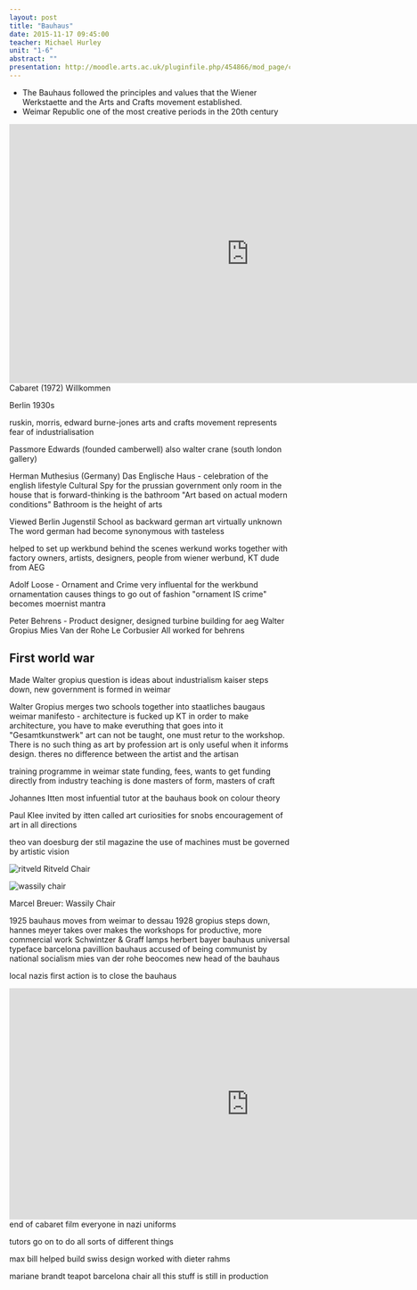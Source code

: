 ```yaml
---
layout: post
title: "Bauhaus"
date: 2015-11-17 09:45:00
teacher: Michael Hurley
unit: "1-6"
abstract: ""
presentation: http://moodle.arts.ac.uk/pluginfile.php/454866/mod_page/content/31/bauhaus_%20presentaion.pdf
---
```


- The Bauhaus followed the principles and values that the Wiener Werkstaette and the Arts and Crafts movement established.
- Weimar Republic one of the most creative periods in the 20th century

<iframe width="860" height="465" src="https://www.youtube.com/embed/hBlB8RAJEEc" frameborder="0" allowfullscreen></iframe>
Cabaret (1972) Willkommen

Berlin 1930s

ruskin, morris, edward burne-jones
arts and crafts movement represents fear of industrialisation

Passmore Edwards (founded camberwell) also walter crane (south london gallery)

Herman Muthesius (Germany)
Das Englische Haus - celebration of the english lifestyle
Cultural Spy for the prussian government
only room in the house that is forward-thinking is the bathroom
"Art based on actual modern conditions"
Bathroom is the height of arts

Viewed Berlin Jugenstil School as backward
german art virtually unknown
The word german had become synonymous with tasteless

helped to set up werkbund behind the scenes
werkund works together with factory owners, artists, designers, people from wiener werbund, KT dude from AEG

Adolf Loose - Ornament and Crime very influental for the werkbund
ornamentation causes things to go out of fashion
"ornament IS crime" becomes moernist mantra

Peter Behrens - Product designer, designed turbine building for aeg
Walter Gropius
Mies Van der Rohe
Le Corbusier
All worked for behrens

## First world war

Made Walter gropius question is ideas about industrialism
kaiser steps down, new government is formed in weimar

Walter Gropius
merges two schools together into staatliches baugaus weimar
manifesto - architecture is fucked up KT
in order to make architecture, you have to make everuthing that goes into it
"Gesamtkunstwerk"
art can not be taught, one must retur to the workshop. There is no such thing as art by profession
art is only useful when it informs design. theres no difference between the artist and the artisan

training programme in weimar
state funding, fees, wants to get funding directly from industry
teaching is done masters of form, masters of craft

Johannes Itten
most infuential tutor at the bauhaus
book on colour theory

Paul Klee invited by itten
called art curiosities for snobs
encouragement of art in all directions

theo van doesburg
der stil magazine
the use of machines must be governed by artistic vision

![ritveld](http://www.rietveldoriginals.com/wp-content/uploads/2013/10/rietveld_red_blue.jpg)
Ritveld Chair

![wassily chair](<http://www.knoll.com/static_resources/images/products/catalog/eco/parts/50L/50L-(PC)_BLBLCK_FZ.jpg>)

Marcel Breuer: Wassily Chair

1925 bauhaus moves from weimar to dessau
1928 gropius steps down, hannes meyer takes over
makes the workshops for productive, more commercial work
Schwintzer & Graff lamps
herbert bayer bauhaus universal typeface
barcelona pavillion
bauhaus accused of being communist by national socialism
mies van der rohe beocomes new head of the bauhaus

local nazis first action is to close the bauhaus

<iframe width="860" height="415" src="https://www.youtube.com/embed/tzBTqLy7gkY" frameborder="0" allowfullscreen></iframe>
end of cabaret film everyone in nazi uniforms

tutors go on to do all sorts of different things

max bill helped build swiss design
worked with dieter rahms

mariane brandt teapot
barcelona chair
all this stuff is still in production
